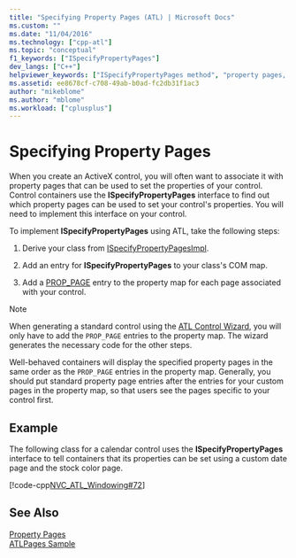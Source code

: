 ```yaml
---
title: "Specifying Property Pages (ATL) | Microsoft Docs"
ms.custom: ""
ms.date: "11/04/2016"
ms.technology: ["cpp-atl"]
ms.topic: "conceptual"
f1_keywords: ["ISpecifyPropertyPages"]
dev_langs: ["C++"]
helpviewer_keywords: ["ISpecifyPropertyPages method", "property pages, specifying"]
ms.assetid: ee8678cf-c708-49ab-b0ad-fc2db31f1ac3
author: "mikeblome"
ms.author: "mblome"
ms.workload: ["cplusplus"]
---
```

# Specifying Property Pages
When you create an ActiveX control, you will often want to associate it with property pages that can be used to set the properties of your control. Control containers use the **ISpecifyPropertyPages** interface to find out which property pages can be used to set your control's properties. You will need to implement this interface on your control.  
  
 To implement **ISpecifyPropertyPages** using ATL, take the following steps:  
  
1.  Derive your class from [ISpecifyPropertyPagesImpl](../atl/reference/ispecifypropertypagesimpl-class.md).  
  
2.  Add an entry for **ISpecifyPropertyPages** to your class's COM map.  
  
3.  Add a [PROP_PAGE](reference/property-map-macros.md#prop_page) entry to the property map for each page associated with your control.  
  
> [!NOTE]
>  When generating a standard control using the [ATL Control Wizard](../atl/reference/atl-control-wizard.md), you will only have to add the `PROP_PAGE` entries to the property map. The wizard generates the necessary code for the other steps.  
  
 Well-behaved containers will display the specified property pages in the same order as the `PROP_PAGE` entries in the property map. Generally, you should put standard property page entries after the entries for your custom pages in the property map, so that users see the pages specific to your control first.  
  
## Example  
 The following class for a calendar control uses the **ISpecifyPropertyPages** interface to tell containers that its properties can be set using a custom date page and the stock color page.  
  
 [!code-cpp[NVC_ATL_Windowing#72](../atl/codesnippet/cpp/specifying-property-pages_1.h)]  
  
## See Also  
 [Property Pages](../atl/atl-com-property-pages.md)   
 [ATLPages Sample](../visual-cpp-samples.md)

